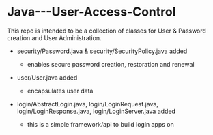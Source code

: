 # Java---User-Access-Control
This repo is intended to be a collection of classes for User &amp; Password creation and User Administration.

- security/Password.java & security/SecurityPolicy.java added
  - enables secure password creation, restoration and renewal

- user/User.java added
  - encapsulates user data

- login/AbstractLogin.java, login/LoginRequest.java, login/LoginResponse.java, login/LoginServer.java added
  - this is a simple framework/api to build login apps on
